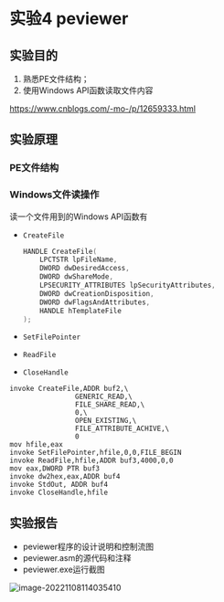# 实验4 peviewer

## 实验目的

1. 熟悉PE文件结构；
2. 使用Windows API函数读取文件内容

https://www.cnblogs.com/-mo-/p/12659333.html

## 实验原理

### PE文件结构

### Windows文件读操作

读一个文件用到的Windows API函数有

- `CreateFile`

  ```c
  HANDLE CreateFile(
      LPCTSTR lpFileName,
      DWORD dwDesiredAccess,
      DWORD dwShareMode,
      LPSECURITY_ATTRIBUTES lpSecurityAttributes,
      DWORD dwCreationDisposition,
      DWORD dwFlagsAndAttributes,
      HANDLE hTemplateFile
  );
  ```

- `SetFilePointer`

- `ReadFile`

- `CloseHandle`

```assembly
invoke CreateFile,ADDR buf2,\
				GENERIC_READ,\
				FILE_SHARE_READ,\
				0,\
				OPEN_EXISTING,\
				FILE_ATTRIBUTE_ACHIVE,\
				0
mov hfile,eax
invoke SetFilePointer,hfile,0,0,FILE_BEGIN
invoke ReadFile,hfile,ADDR buf3,4000,0,0
mov eax,DWORD PTR buf3
invoke dw2hex,eax,ADDR buf4
invoke StdOut, ADDR buf4
invoke CloseHandle,hfile
```

## 实验报告

- peviewer程序的设计说明和控制流图
- peviewer.asm的源代码和注释
- peviewer.exe运行截图

![image-20221108114035410](C:/Users/16834/Desktop/notebook4/%E6%B1%87%E7%BC%96%E4%BD%9C%E4%B8%9A/%E5%AE%9E%E9%AA%8C4/image-20221108114035410.png)